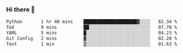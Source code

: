 ### Hi there 👋

<!--START_SECTION:waka-->

```txt
Python       1 hr 40 mins    ████████████████████▓░░░░   82.34 %
TeX          9 mins          ██░░░░░░░░░░░░░░░░░░░░░░░   07.70 %
YAML         5 mins          █░░░░░░░░░░░░░░░░░░░░░░░░   04.23 %
Git Config   2 mins          ▓░░░░░░░░░░░░░░░░░░░░░░░░   02.20 %
Text         1 min           ▒░░░░░░░░░░░░░░░░░░░░░░░░   01.63 %
```

<!--END_SECTION:waka-->

